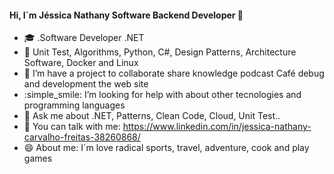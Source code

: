 #### Hi, I´m Jéssica Nathany Software Backend Developer 👋



- :mortar_board: .Software Developer .NET
- :blue_book: Unit Test, Algorithms, Python, C#, Design Patterns, Architecture Software, Docker and Linux
- 👯 I’m have a project to collaborate share knowledge podcast Café debug and development the web site
- :simple_smile: I’m looking for help with about other tecnologies and programming languages
- 💬 Ask me about .NET, Patterns, Clean Code, Cloud, Unit Test..
- :email: You can talk with me: https://www.linkedin.com/in/jessica-nathany-carvalho-freitas-38260868/ 
- 😄 About me: I´m love radical sports, travel, adventure, cook and play games


